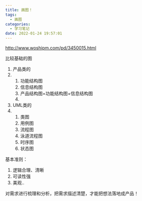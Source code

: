 ```yaml
---
title: 画图！
tags:
  - 画图
categories:
  - 学习笔记
date: 2022-01-24 19:57:01
---
```


http://www.woshipm.com/pd/3450015.html

比较基础的图

1. 产品类的
2. 1. 功能结构图
   2. 信息结构图
   3. 产品结构图=功能结构图+信息结构图
   4. 
3. UML类的
4. 1. 类图
   2. 用例图
   3. 流程图
   4. 泳道流程图
   5. 时序图
   6. 状态图

基本准则：

1. 逻辑合理、清晰
2. 可读性强
3. 美观..

对需求进行梳理和分析，把需求描述清楚，才能把想法落地成产品！
